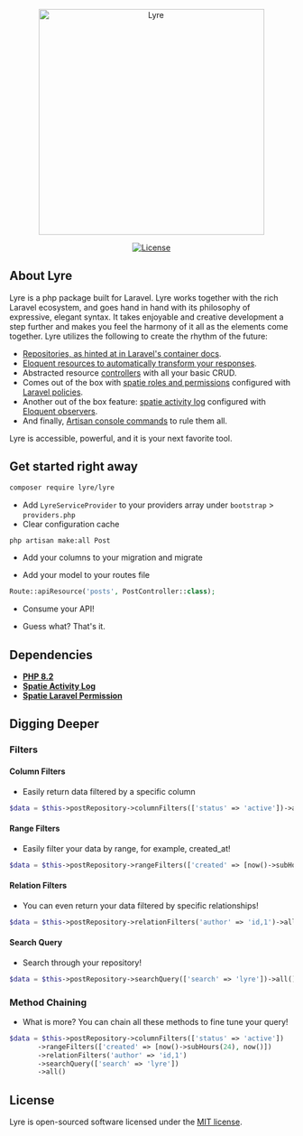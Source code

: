 <p align="center"><img src="https://en.wiktionary.org/wiki/lyre#/media/File:Lyre_(PSF).png" width="400" alt="Lyre"></p>

<p align="center">
<!-- <a href="https://github.com/laravel/framework/actions"><img src="https://github.com/laravel/framework/workflows/tests/badge.svg" alt="Build Status"></a>
<a href="https://packagist.org/packages/laravel/framework"><img src="https://img.shields.io/packagist/dt/laravel/framework" alt="Total Downloads"></a>
<a href="https://packagist.org/packages/laravel/framework"><img src="https://img.shields.io/packagist/v/laravel/framework" alt="Latest Stable Version"></a> -->
<a href="https://packagist.org/packages/laravel/framework"><img src="https://img.shields.io/packagist/l/laravel/framework" alt="License"></a>
</p>

## About Lyre

Lyre is a php package built for Laravel. Lyre works together with the rich Laravel ecosystem, and goes hand in hand with its philosophy of expressive, elegant syntax. It takes enjoyable and creative development a step further and makes you feel the harmony of it all as the elements come together. Lyre utilizes the following to create the rhythm of the future:

- [Repositories, as hinted at in Laravel's container docs](https://laravel.com/docs/11.x/container).
- [Eloquent resources to automatically transform your responses](https://laravel.com/docs/11.x/eloquent-resources).
- Abstracted resource [controllers](https://laravel.com/docs/11.x/controllers#api-resource-routes) with all your basic CRUD.
- Comes out of the box with [spatie roles and permissions](https://spatie.be/docs/laravel-permission/v6/introduction) configured with [Laravel policies](https://laravel.com/docs/11.x/authorization#creating-policies).
- Another out of the box feature: [spatie activity log](https://spatie.be/docs/laravel-activitylog/v4/introduction) configured with [Eloquent observers](https://laravel.com/docs/11.x/eloquent#observers).
- And finally, [Artisan console commands](https://laravel.com/docs/11.x/artisan#main-content) to rule them all.

Lyre is accessible, powerful, and it is your next favorite tool.

## Get started right away

```bash
composer require lyre/lyre
```

- Add `LyreServiceProvider` to your providers array under `bootstrap` > `providers.php`
- Clear configuration cache

```bash
php artisan make:all Post
```

- Add your columns to your migration and migrate

- Add your model to your routes file

```php
Route::apiResource('posts', PostController::class);
```

- Consume your API!

- Guess what? That's it.

## Dependencies

- **[PHP 8.2](https://www.php.net/releases/8.2/en.php)**
- **[Spatie Activity Log](https://spatie.be/docs/laravel-activitylog/v4/introduction)**
- **[Spatie Laravel Permission](https://spatie.be/docs/laravel-permission/v6/introduction)**

## Digging Deeper

### Filters

#### Column Filters

- Easily return data filtered by a specific column

```php
$data = $this->postRepository->columnFilters(['status' => 'active'])->all();
```

#### Range Filters

- Easily filter your data by range, for example, created_at!

```php
$data = $this->postRepository->rangeFilters(['created' => [now()->subHours(24), now()])->all();
```

#### Relation Filters

- You can even return your data filtered by specific relationships!

```php
$data = $this->postRepository->relationFilters('author' => 'id,1')->all();
```

#### Search Query

- Search through your repository!

```php
$data = $this->postRepository->searchQuery(['search' => 'lyre'])->all();
```

### Method Chaining

- What is more? You can chain all these methods to fine tune your query!

```php
$data = $this->postRepository->columnFilters(['status' => 'active'])
       ->rangeFilters(['created' => [now()->subHours(24), now()])
       ->relationFilters('author' => 'id,1')
       ->searchQuery(['search' => 'lyre'])
       ->all()
```

## License

Lyre is open-sourced software licensed under the [MIT license](https://opensource.org/licenses/MIT).

